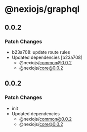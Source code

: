 # @nexiojs/graphql

## 0.0.2

### Patch Changes

- b23a708: update route rules
- Updated dependencies [b23a708]
  - @nexiojs/common@0.0.2
  - @nexiojs/core@0.0.2

## 0.0.2

### Patch Changes

- init
- Updated dependencies
  - @nexiojs/common@0.0.2
  - @nexiojs/core@0.0.2
